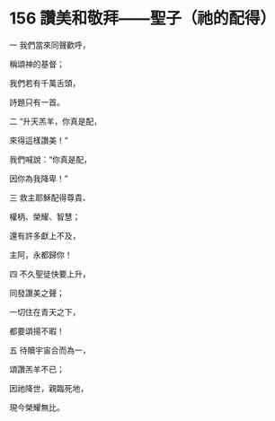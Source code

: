 # 156 讚美和敬拜——聖子（祂的配得）

一 我們當來同聲歡呼，

稱頌神的基督；

我們若有千萬舌頭，

詩題只有一首。

二 “升天羔羊，你真是配，

來得這樣讚美！”

我們喊說：“你真是配，

因你為我降卑！”

三 救主耶穌配得尊貴、

權柄、榮耀、智慧；

還有許多獻上不及，

主阿，永都歸你！

四 不久聖徒快要上升，

同發讚美之聲；

一切住在青天之下，

都要頌揚不暇！

五 待贖宇宙合而為一，

頌讚羔羊不已；

因祂降世，親臨死地，

現今榮耀無比。

